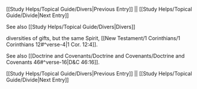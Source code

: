 [[Study Helps/Topical Guide/Divers|Previous Entry]]  ||  [[Study Helps/Topical Guide/Divide|Next Entry]]

 See also [[Study Helps/Topical Guide/Divers|Divers]]

 diversities of gifts, but the same Spirit, [[New Testament/1 Corinthians/1 Corinthians 12#^verse-4|1 Cor. 12:4]].

 See also [[Doctrine and Covenants/Doctrine and Covenants/Doctrine and Covenants 46#^verse-16|D&C 46:16]].

[[Study Helps/Topical Guide/Divers|Previous Entry]]  ||  [[Study Helps/Topical Guide/Divide|Next Entry]]
